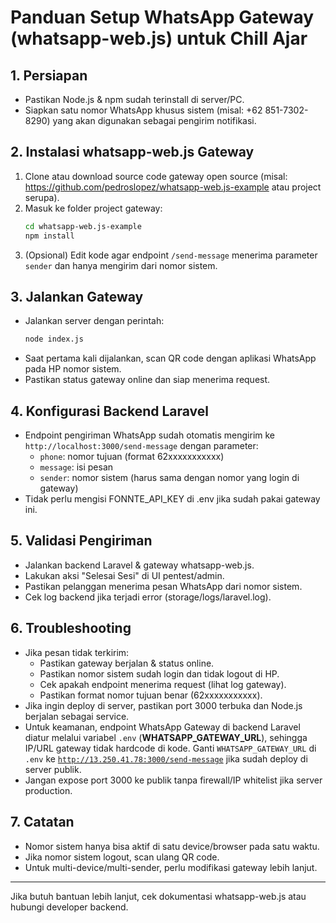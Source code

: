 # Panduan Setup WhatsApp Gateway (whatsapp-web.js) untuk Chill Ajar

## 1. Persiapan
- Pastikan Node.js & npm sudah terinstall di server/PC.
- Siapkan satu nomor WhatsApp khusus sistem (misal: +62 851-7302-8290) yang akan digunakan sebagai pengirim notifikasi.

## 2. Instalasi whatsapp-web.js Gateway
1. Clone atau download source code gateway open source (misal: https://github.com/pedroslopez/whatsapp-web.js-example atau project serupa).
2. Masuk ke folder project gateway:
   ```bash
   cd whatsapp-web.js-example
   npm install
   ```
3. (Opsional) Edit kode agar endpoint `/send-message` menerima parameter `sender` dan hanya mengirim dari nomor sistem.

## 3. Jalankan Gateway
- Jalankan server dengan perintah:
  ```bash
  node index.js
  ```
- Saat pertama kali dijalankan, scan QR code dengan aplikasi WhatsApp pada HP nomor sistem.
- Pastikan status gateway online dan siap menerima request.

## 4. Konfigurasi Backend Laravel
- Endpoint pengiriman WhatsApp sudah otomatis mengirim ke `http://localhost:3000/send-message` dengan parameter:
  - `phone`: nomor tujuan (format 62xxxxxxxxxxx)
  - `message`: isi pesan
  - `sender`: nomor sistem (harus sama dengan nomor yang login di gateway)
- Tidak perlu mengisi FONNTE_API_KEY di .env jika sudah pakai gateway ini.

## 5. Validasi Pengiriman
- Jalankan backend Laravel & gateway whatsapp-web.js.
- Lakukan aksi "Selesai Sesi" di UI pentest/admin.
- Pastikan pelanggan menerima pesan WhatsApp dari nomor sistem.
- Cek log backend jika terjadi error (storage/logs/laravel.log).

## 6. Troubleshooting
- Jika pesan tidak terkirim:
  - Pastikan gateway berjalan & status online.
  - Pastikan nomor sistem sudah login dan tidak logout di HP.
  - Cek apakah endpoint menerima request (lihat log gateway).
  - Pastikan format nomor tujuan benar (62xxxxxxxxxxx).
- Jika ingin deploy di server, pastikan port 3000 terbuka dan Node.js berjalan sebagai service.
- Untuk keamanan, endpoint WhatsApp Gateway di backend Laravel diatur melalui variabel <code>.env</code> (<b>WHATSAPP_GATEWAY_URL</b>), sehingga IP/URL gateway tidak hardcode di kode. Ganti <code>WHATSAPP_GATEWAY_URL</code> di <code>.env</code> ke <code>http://13.250.41.78:3000/send-message</code> jika sudah deploy di server publik.
- Jangan expose port 3000 ke publik tanpa firewall/IP whitelist jika server production.

## 7. Catatan
- Nomor sistem hanya bisa aktif di satu device/browser pada satu waktu.
- Jika nomor sistem logout, scan ulang QR code.
- Untuk multi-device/multi-sender, perlu modifikasi gateway lebih lanjut.

---

Jika butuh bantuan lebih lanjut, cek dokumentasi whatsapp-web.js atau hubungi developer backend.

